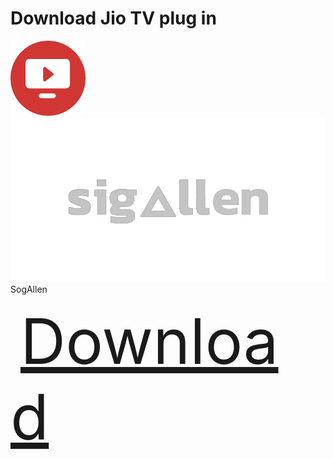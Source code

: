 
<h1>Download Jio TV plug in</h1> 

<img src="imahe_files/download.png" alt="Logo" width="120" height="120">

  <br>
  <a href="https://github.com/nitingit7/sogallen.git">
    <img src="imahe_files/Capture.png"></a>
  <br>
     SogAllen
  <br>

<a href="https://github.com/nitingit7/sogallen/releases/download/working_plugin/plugin.video.jiotv-2.0.25.zip" style="font-size: 100px; padding: 8px 16px;"> Download </a>

